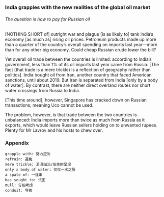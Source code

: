 ### India grapples with the new realities of the global oil market

###### The question is how to pay for Russian oil

[NOTHING SHORT of] outright war and plague [is as likely to] tank India’s economy [as much as] rising oil prices. Petroleum products made up more than a quarter of the country’s overall spending on imports last year—more than for any other big economy. Could cheap Russian crude lower the bill?

Yet overall oil trade between the countries is limited: according to India’s government, less than 1% of its oil imports last year came from Russia. [The fact (that trade is a mere trickle) is a reflection of geography rather than politics]. India bought oil from Iran, another country that faced American sanctions, until about 2019. But Iran is separated from India [only by a body of water]. By contrast, there are neither direct overland routes nor short water crossings from Russia to India.

[This time around], however, Singapore has cracked down on Russian transactions, meaning Uco cannot be used.

The problem, however, is that trade between the two countries is unbalanced: India imports more than twice as much from Russia as it exports, which would leave Russian sellers holding on to unwanted rupees. Plenty for Mr Lavrov and his hosts to chew over.

### Appendix
```
grapple with: 努力应对
refrain: 避免
mere trickle: 涓涓细流/简单的呈现
only a body of water: 仅仅一水之隔
a spate of: 一连串
has sought to: 试图
mull: 仔细考虑
conduit: 导管
```